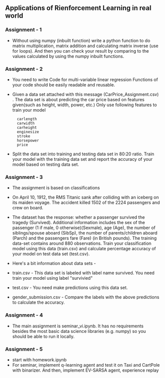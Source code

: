 ## Applications of Rienforcement Learning in real world

### Assignment - 1
- Without using numpy (inbuilt function) write a python function to do matrix multiplication, matrix addition and calculating matrix inverse (use for loops). And then you can check your result by comparing to the values calculated by using the numpy inbuilt functions.
### Assignment - 2
-  You need to write Code for multi-variable linear regression
Functions of your code should be easily readable and reusable.

- Given a data set attached with this message (CarPrice_Assignment.csv) . The data set is about predicting the car price based on features given(such as height, width, power, etc.) Only use following features to train your model

        carlength
        carwidth
        carheight
        enginesize
        stroke
        horsepower
        price
- Split the data set into training and testing data set in 80:20 ratio. Train your model with the training data set and report the accuracy of your model based on testing data set.

### Assignment - 3
- The assignment is based on classifications

- On April 10, 1912, the RMS Titanic sank after colliding with an iceberg on its maiden voyage. The accident killed 1502 of the 2224 passengers and crew on board.
- The dataset has the response: whether a passenger survived the tragedy (Survived). Additional information includes the sex of the passenger (1 if male, 0 otherwise)(Sexmale), age (Age), the number of siblings/spouse aboard (SibSp), the number of parents/children aboard (Parch) and the passengers fare (Fare) (in British pounds). The training data-set contains around 880 observations. Train your classification model using this data (train.csv) and calculate percentage accuracy of your model on test data set (test.csv).


- Here's a bit information about data sets -
- train.csv - This data set is labeled with label name survived. You need  train your model using label  "survivied"
- test.csv - You need make predictions using this data set.
- gender_submission.csv - Compare the labels with the above predictions to calculate the accuracy.

### Assignment - 4
- The main assignment is seminar_vi.ipynb. It has no requirements besides the most basic data science libraries (e.g. numpy) so you should be able to run it locally.


### Assignment - 5
- start with homework.ipynb 
- For seminar, implement q-learning agent and test it on Taxi and CartPole with binarizer. And then, implement EV-SARSA agent, experience replay

